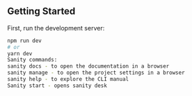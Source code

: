 
## Getting Started

First, run the development server:

```bash
npm run dev
# or
yarn dev
Sanity commands: 
sanity docs - to open the documentation in a browser
sanity manage - to open the project settings in a browser
sanity help - to explore the CLI manual
Sanity start - opens sanity desk

```
